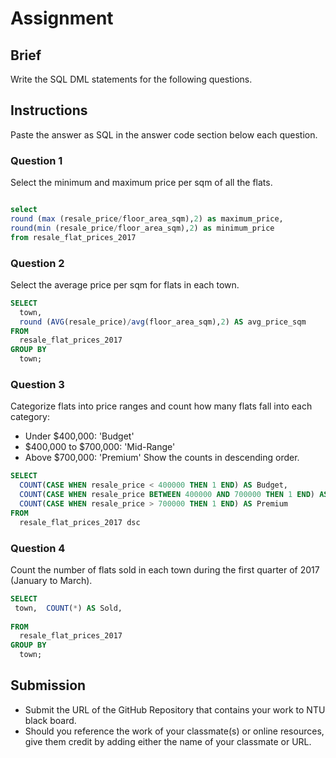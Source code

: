 # Assignment

## Brief

Write the SQL DML statements for the following questions.

## Instructions

Paste the answer as SQL in the answer code section below each question.

### Question 1

Select the minimum and maximum price per sqm of all the flats.

```sql

select  
round (max (resale_price/floor_area_sqm),2) as maximum_price,     
round(min (resale_price/floor_area_sqm),2) as minimum_price
from resale_flat_prices_2017

```

### Question 2

Select the average price per sqm for flats in each town.

```sql
SELECT 
  town,
  round (AVG(resale_price)/avg(floor_area_sqm),2) AS avg_price_sqm
FROM 
  resale_flat_prices_2017
GROUP BY 
  town;


```

### Question 3

Categorize flats into price ranges and count how many flats fall into each category:

- Under $400,000: 'Budget'
- $400,000 to $700,000: 'Mid-Range'
- Above $700,000: 'Premium'
  Show the counts in descending order.

```sql
SELECT
  COUNT(CASE WHEN resale_price < 400000 THEN 1 END) AS Budget,
  COUNT(CASE WHEN resale_price BETWEEN 400000 AND 700000 THEN 1 END) AS Midrange,
  COUNT(CASE WHEN resale_price > 700000 THEN 1 END) AS Premium
FROM
  resale_flat_prices_2017 dsc


```

### Question 4

Count the number of flats sold in each town during the first quarter of 2017 (January to March).

```sql
SELECT
 town,  COUNT(*) AS Sold,
  
FROM
  resale_flat_prices_2017 
GROUP BY 
  town;


```

## Submission

- Submit the URL of the GitHub Repository that contains your work to NTU black board.
- Should you reference the work of your classmate(s) or online resources, give them credit by adding either the name of your classmate or URL.
